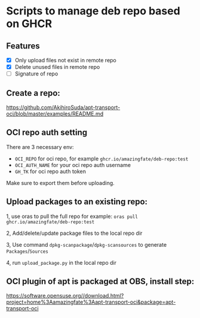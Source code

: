 # Scripts to manage deb repo based on GHCR

##  Features
- [x] Only upload files not exist in remote repo
- [x] Delete unused files in remote repo
- [ ] Signature of repo

## Create a repo:
https://github.com/AkihiroSuda/apt-transport-oci/blob/master/examples/README.md

## OCI repo auth setting
There are 3 necessary env:
 - `OCI_REPO` for oci repo, for example `ghcr.io/amazingfate/deb-repo:test`
 - `OCI_AUTH_NAME` for your oci repo auth username
 - `GH_TK` for oci repo auth token

Make sure to export them before uploading.

## Upload packages to an existing repo:
1, use oras to pull the full repo for example: `oras pull ghcr.io/amazingfate/deb-repo:test`

2, Add/delete/update package files to the local repo dir

3, Use command `dpkg-scanpackage`/`dpkg-scansources` to generate `Packages`/`Sources`

4, run `upload_package.py` in the local repo dir

## OCI plugin of apt is packaged at OBS, install step:
https://software.opensuse.org//download.html?project=home%3Aamazingfate%3Aapt-transport-oci&package=apt-transport-oci

